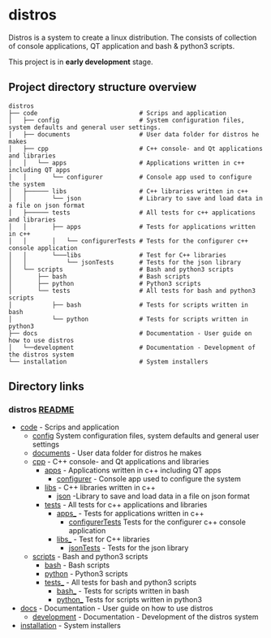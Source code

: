 # distros

Distros is a system to create a linux distribution.  The consists of collection
of console applications, QT application and bash & python3 scripts.

This project is in **early development** stage.

## Project directory structure overview


```
distros
├── code                            # Scrips and application
│   ├── config                      # System configuration files, system defaults and general user settings.
│   ├── documents                   # User data folder for distros he makes
│   ├── cpp                         # C++ console- and Qt applications and libraries
│   │   └── apps                    # Applications written in c++ including QT apps
│   │       └── configurer          # Console app used to configure the system
│   ├────── libs                    # C++ libraries written in c++
│   │       └── json                # Library to save and load data in a file on json format
│   ├────── tests                   # All tests for c++ applications and libraries
│   │       ├── apps                # Tests for applications written in c++
│   │       │   └── configurerTests # Tests for the configurer c++ console application
│   │       └───libs                # Test for C++ libraries
│   │           └── jsonTests       # Tests for the json library
│   └── scripts                     # Bash and python3 scripts
│       ├── bash                    # Bash scripts
│       ├── python                  # Python3 scripts
│       └── tests                   # All tests for bash and python3 scripts
│           ├── bash                # Tests for scripts written in bash
│           └── python              # Tests for scripts written in python3
├── docs                            # Documentation - User guide on how to use distros
│   └──development                  # Documentation - Development of the distros system
└── installation                    # System installers

```

## Directory links

### distros [README]

- [code] - Scrips and application
    - [config] System configuration files, system defaults and general user settings
    - [documents] - User data folder for distros he makes
    - [cpp] - C++ console- and Qt applications and libraries
       - [apps] - Applications written in c++ including QT apps
           - [configurer] - Console app used to configure the system
       - [libs] - C++ libraries written in c++
           - [json] -Library to save and load data in a file on json format
       - [tests] - All tests for c++ applications and libraries
           - [apps_] - Tests for applications written in c++
               - [configurerTests] Tests for the configurer c++ console application
           - [libs_] - Test for C++ libraries
               - [jsonTests] - Tests for the json library
    - [scripts] - Bash and python3 scripts
       - [bash] - Bash scripts
       - [python] - Python3 scripts
       - [tests_] - All tests for bash and python3 scripts
           - [bash_] - Tests for scripts written in bash
           - [python_] Tests for scripts written in python3
- [docs] - Documentation - User guide on how to use distros
    - [development] - Documentation - Development of the distros system
- [installation] - System installers

[README]: ./README.md
[code]: ./code/README.md
[config]: ./code/config/README.md
[documents]: ./code/documents/README.md
[cpp]: ./code/cpp/README.md
[apps]: ./code/cpp/apps/README.md
[configurer]: ./code/cpp/apps/configurer/README.md
[libs]: ./code/cpp/libs/README.md
[json]: ./code/cpp/libs/json/README.md
[tests]: ./code/cpp/tests/README.md
[apps_]: ./code/cpp/tests/apps/README.md
[configurerTests]: ./code/cpp/tests/apps/configurerTests/README.md
[libs_]: ./code/cpp/tests/libs/README.md
[jsonTests]: ./code/cpp/tests/libs/jsonTests/README.md
[scripts]: ./code/scripts/README.md
[bash]: ./code/scripts/bash/README.md
[python]: ./code/scripts/python/README.md
[tests_]: ./code/scripts/tests/README.md
[bash_]: ./code/scripts/tests/bash/README.md
[python_]: ./code/scripts/tests/python/README.md
[docs]: ./docs/README.md
[development]: ./docs/development/README.md
[installation]: ./installation/README.md
